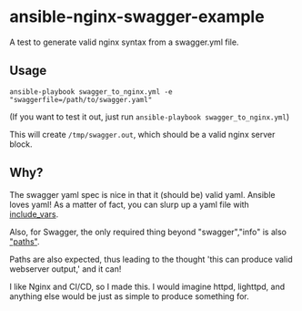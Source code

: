 # ansible-nginx-swagger-example
A test to generate valid nginx syntax from a swagger.yml file.

## Usage
`ansible-playbook swagger_to_nginx.yml -e "swaggerfile=/path/to/swagger.yaml"`

(If you want to test it out, just run `ansible-playbook swagger_to_nginx.yml`)

This will create `/tmp/swagger.out`, which should be a valid nginx server block.

## Why?
The swagger yaml spec is nice in that it (should be) valid yaml.
Ansible loves yaml!  As a matter of fact, you can slurp up a yaml file with [include_vars](http://docs.ansible.com/ansible/include_vars_module.html).

Also, for Swagger, the only required thing beyond "swagger","info" is also ["paths"](http://swagger.io/specification/#fixed-fields-15).

Paths are also expected, thus leading to the thought 'this can produce valid webserver output,' and it can!

I like Nginx and CI/CD, so I made this.  I would imagine httpd, lighttpd, and anything else would be just as simple to produce something for.
